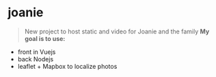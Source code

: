 # joanie

> New project to host static and video for Joanie and the family
**My goal is to use:**
- front in Vuejs
- back Nodejs
- leaflet + Mapbox to localize photos